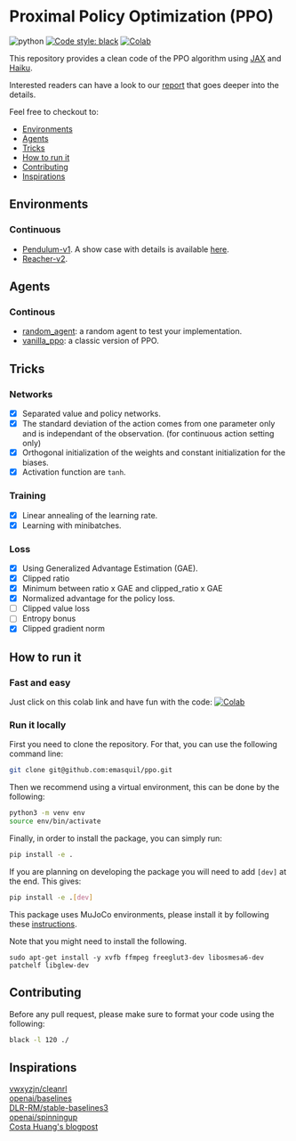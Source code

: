 # Proximal Policy Optimization (PPO)
![python](https://img.shields.io/badge/python-3.7%20|%203.8%20|%203.9-blue)
<a href="https://github.com/psf/black"><img alt="Code style: black" src="https://img.shields.io/badge/code%20style-black-000000.svg"></a>
[![Colab](https://colab.research.google.com/assets/colab-badge.svg)](https://colab.research.google.com/github/emasquil/ppo/blob/main/ppo.ipynb)

This repository provides a clean code of the PPO algorithm using [JAX](https://github.com/google/jax) and [Haiku](https://github.com/deepmind/dm-haiku).

Interested readers can have a look to our [report](./report.pdf) that goes deeper into the details.

Feel free to checkout to:
* [Environments](#environments)
* [Agents](#agents)
* [Tricks](#tricks)
* [How to run it](#how-to-run-it)
* [Contributing](#contributing)
* [Inspirations](#inspirations)


## Environments
### Continuous
- [Pendulum-v1](https://www.gymlibrary.ml/pages/environments/classic_control/pendulum). A show case with details is available [here](https://github.com/emasquil/ppo/blob/main/examples/Pendulum-v1.ipynb).
- [Reacher-v2](https://www.gymlibrary.ml/pages/environments/mujoco/reacher).

## Agents
### Continous 
- [random_agent](https://github.com/emasquil/ppo/blob/logger_actions/ppo/agents/random_agent.py): a random agent to test your implementation.
- [vanilla_ppo](https://github.com/emasquil/ppo/blob/logger_actions/ppo/agents/vanilla_ppo.py): a classic version of PPO.


## Tricks
### Networks
- [x] Separated value and policy networks.
- [x] The standard deviation of the action comes from one parameter only and is independant of the observation. (for continuous action setting only)
- [x] Orthogonal initialization of the weights and constant initialization for the biases.
- [x] Activation function are `tanh`.

### Training
- [x] Linear annealing of the learning rate.
- [x] Learning with minibatches.

### Loss
- [x] Using Generalized Advantage Estimation (GAE).
- [x] Clipped ratio  
- [x] Minimum between ratio x GAE and clipped_ratio x GAE
- [x] Normalized advantage for the policy loss.
- [ ] Clipped value loss
- [ ] Entropy bonus
- [x] Clipped gradient norm

## How to run it
### Fast and easy
Just click on this colab link and have fun with the code:
[![Colab](https://colab.research.google.com/assets/colab-badge.svg)](https://colab.research.google.com/github/emasquil/ppo/blob/main/ppo.ipynb)

### Run it locally
First you need to clone the repository. For that, you can use the following command line:
```Bash
git clone git@github.com:emasquil/ppo.git
```
Then we recommend using a virtual environment, this can be done by the following:
```Bash
python3 -m venv env
source env/bin/activate
```
Finally, in order to install the package, you can simply run:
```Bash
pip install -e .
```
If you are planning on developing the package you will need to add `[dev]` at the end. This gives:
```Bash
pip install -e .[dev]
```

This package uses MuJoCo environments, please install it by following these [instructions](https://github.com/openai/mujoco-py/).

Note that you might need to install the following.

```
sudo apt-get install -y xvfb ffmpeg freeglut3-dev libosmesa6-dev patchelf libglew-dev
```

## Contributing
Before any pull request, please make sure to format your code using the following:
```Bash
black -l 120 ./
```

## Inspirations

[vwxyzjn/cleanrl](https://github.com/vwxyzjn/cleanrl/blob/master/cleanrl/ppo_continuous_action.py)\
[openai/baselines](https://github.com/openai/baselines/blob/ea25b9e8b234e6ee1bca43083f8f3cf974143998/baselines/ppo2/model.py)\
[DLR-RM/stable-baselines3](https://github.com/DLR-RM/stable-baselines3/tree/master/stable_baselines3/ppo)\
[openai/spinningup](https://github.com/openai/spinningup/blob/master/spinup/algos/tf1/ppo/ppo.py)\
[Costa Huang's blogpost](https://costa.sh/blog-the-32-implementation-details-of-ppo.html)